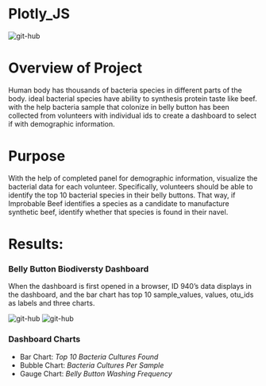 # Plotly_JS

![git-hub](https://github.com/MonaElahi/Plotly_JS/blob/4aeaaec2b43409cd74d3ea34beaa6cea1b6fb7d5/Images/CoverImage.jpg)

# Overview of Project

Human body has thousands of bacteria species in different parts of the body. ideal bacterial species have ability to synthesis protein taste like beef. with the help bacteria sample that colonize in belly button has been collected from volunteers with individual ids to create a dashboard to select if with demographic information.  

# Purpose

With the help of completed panel for demographic information, visualize the bacterial data for each volunteer. Specifically, volunteers should be able to identify the top 10 bacterial species in their belly buttons. That way, if Improbable Beef identifies a species as a candidate to manufacture synthetic beef, identify whether that species is found in their navel.

# Results:

### Belly Button Biodiversty Dashboard

When the dashboard is first opened in a browser, ID 940’s data displays in the dashboard, 
and the bar chart has top 10 sample_values, values, otu_ids as labels and three charts.

![git-hub](https://github.com/MonaElahi/Plotly_JS/blob/a740f15aed303350dd0d6655f20bcda62c525654/Images/DP-Menu-Demographic-table.PNG)
![git-hub](https://github.com/MonaElahi/Plotly_JS/blob/a740f15aed303350dd0d6655f20bcda62c525654/Images/Top10-Bacteria-Cultures.PNG)

### Dashboard Charts

* Bar Chart: _Top 10 Bacteria Cultures Found_
* Bubble Chart: _Bacteria Cultures Per Sample_
* Gauge Chart: _Belly Button Washing Frequency_
 



